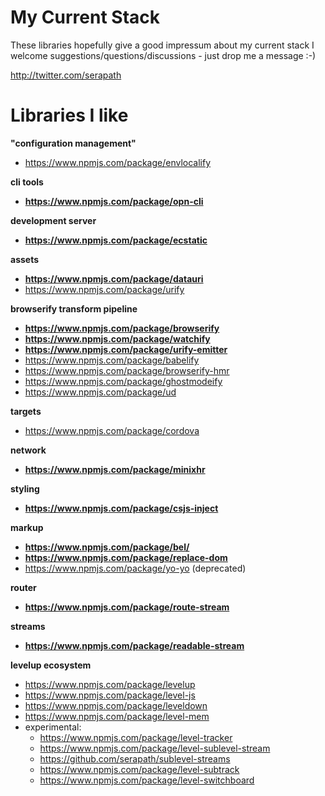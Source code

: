 # My Current Stack

These libraries hopefully give a good impressum about my current stack
I welcome suggestions/questions/discussions - just drop me a message :-)

http://twitter.com/serapath

# Libraries I like
**"configuration management"**
  * https://www.npmjs.com/package/envlocalify

**cli tools**
  * **https://www.npmjs.com/package/opn-cli**

**development server**
  * **https://www.npmjs.com/package/ecstatic**

**assets**
  * **https://www.npmjs.com/package/datauri**
  * https://www.npmjs.com/package/urify

**browserify transform pipeline**
  * **https://www.npmjs.com/package/browserify**
  * **https://www.npmjs.com/package/watchify**
  * **https://www.npmjs.com/package/urify-emitter**
  * https://www.npmjs.com/package/babelify
  * https://www.npmjs.com/package/browserify-hmr
  * https://www.npmjs.com/package/ghostmodeify
  * https://www.npmjs.com/package/ud

**targets**
  * https://www.npmjs.com/package/cordova

**network**
  * **https://www.npmjs.com/package/minixhr**

**styling**
  * **https://www.npmjs.com/package/csjs-inject**

**markup**
  * **https://www.npmjs.com/package/bel/**
  * **https://www.npmjs.com/package/replace-dom**
  * https://www.npmjs.com/package/yo-yo (deprecated)

**router**
  * **https://www.npmjs.com/package/route-stream**

**streams**
  * **https://www.npmjs.com/package/readable-stream**

**levelup ecosystem**
  * https://www.npmjs.com/package/levelup
  * https://www.npmjs.com/package/level-js
  * https://www.npmjs.com/package/leveldown
  * https://www.npmjs.com/package/level-mem
  * experimental:
    * https://www.npmjs.com/package/level-tracker
    * https://www.npmjs.com/package/level-sublevel-stream
    * https://github.com/serapath/sublevel-streams
    * https://www.npmjs.com/package/level-subtrack
    * https://www.npmjs.com/package/level-switchboard
